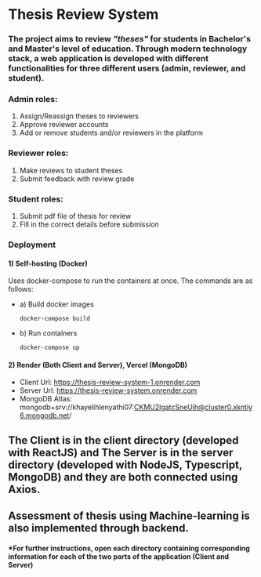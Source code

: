 # Thesis Review System

### The project aims to review *"theses"* for students in Bachelor's and Master's level of education. Through modern technology stack, a web application is developed with different functionalities for three different users (admin, reviewer, and student).

### Admin roles:
1) Assign/Reassign theses to reviewers
2) Approve reviewer accounts
3) Add or remove students and/or reviewers in the platform

### Reviewer roles:
1) Make reviews to student theses
2) Submit feedback with review grade

### Student roles:
1) Submit pdf file of thesis for review
2) Fill in the correct details before submission

### Deployment
#### 1) Self-hosting (Docker)
   Uses docker-compose to run the containers at once. The commands are as follows:
  - a) Build docker images
     ```
     docker-compose build
     ```
 - b) Run containers
     ```
     docker-compose up
     ```
     
#### 2) Render (Both Client and Server), Vercel (MongoDB)
  - Client Url: https://thesis-review-system-1.onrender.com
  - Server Url: https://thesis-review-system.onrender.com
  - MongoDB Atlas: mongodb+srv://khayelihlenyathi07:CKMU2lgatcSneUih@cluster0.xkntiy6.mongodb.net/
   
## The Client is in the client directory (developed with ReactJS) and The Server is in the server directory (developed with NodeJS, Typescript, MongoDB) and they are both connected using Axios.
## Assessment of thesis using Machine-learning is also implemented through backend.

#### *For further instructions, open each directory containing corresponding information for each of the two parts of the application (Client and Server)
